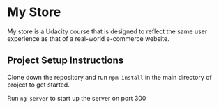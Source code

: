 # My Store

My store is a Udacity course that is designed to reflect the same user experience as that of a real-world e-commerce website.

## Project Setup Instructions

Clone down the repository and run `npm install` in the main directory of project to get started.

Run `ng server` to start up the server on port 300